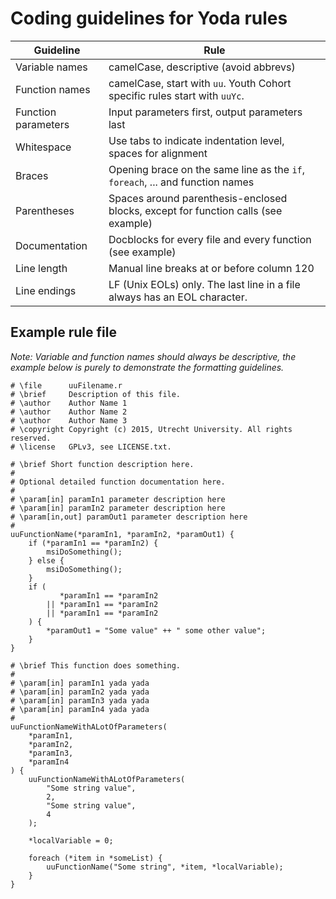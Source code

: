 Coding guidelines for Yoda rules
================================

Guideline           | Rule
------------------- | -----------------------------------------------------------------------------
Variable names      | camelCase, descriptive (avoid abbrevs)
Function names      | camelCase, start with `uu`. Youth Cohort specific rules start with `uuYc`.
Function parameters | Input parameters first, output parameters last
Whitespace          | Use tabs to indicate indentation level, spaces for alignment
Braces              | Opening brace on the same line as the `if`, `foreach`, ... and function names
Parentheses         | Spaces around parenthesis-enclosed blocks, except for function calls (see example)
Documentation       | Docblocks for every file and every function (see example)
Line length         | Manual line breaks at or before column 120
Line endings        | LF (Unix EOLs) only. The last line in a file always has an EOL character.

Example rule file
-----------------

*Note: Variable and function names should always be descriptive, the example
below is purely to demonstrate the formatting guidelines.*

```
# \file      uuFilename.r
# \brief     Description of this file.
# \author    Author Name 1
# \author    Author Name 2
# \author    Author Name 3
# \copyright Copyright (c) 2015, Utrecht University. All rights reserved.
# \license   GPLv3, see LICENSE.txt.

# \brief Short function description here.
#
# Optional detailed function documentation here.
#
# \param[in] paramIn1 parameter description here
# \param[in] paramIn2 parameter description here
# \param[in,out] paramOut1 parameter description here
#
uuFunctionName(*paramIn1, *paramIn2, *paramOut1) {
	if (*paramIn1 == *paramIn2) {
		msiDoSomething();
	} else {
		msiDoSomething();
	}
	if (
		   *paramIn1 == *paramIn2
		|| *paramIn1 == *paramIn2
		|| *paramIn1 == *paramIn2
	) {
		*paramOut1 = "Some value" ++ " some other value";
	}
}

# \brief This function does something.
#
# \param[in] paramIn1 yada yada
# \param[in] paramIn2 yada yada
# \param[in] paramIn3 yada yada
# \param[in] paramIn4 yada yada
#
uuFunctionNameWithALotOfParameters(
	*paramIn1,
	*paramIn2,
	*paramIn3,
	*paramIn4
) {
	uuFunctionNameWithALotOfParameters(
		"Some string value",
		2,
		"Some string value",
		4
	);
	
	*localVariable = 0;

	foreach (*item in *someList) {
		uuFunctionName("Some string", *item, *localVariable);
	}
}
```
